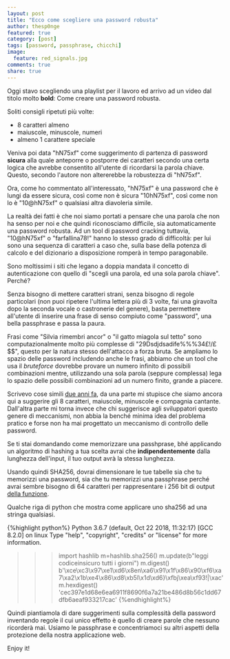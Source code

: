 ```yaml
---
layout: post
title: "Ecco come scegliere una password robusta"
author: thesp0nge
featured: true
category: [post]
tags: [password, passphrase, chicchi]
image:
  feature: red_signals.jpg
comments: true
share: true
---
```


Oggi stavo scegliendo una playlist per il lavoro ed arrivo ad un video dal
titolo molto **bold**: Come creare una password robusta.

Soliti consigli ripetuti più volte:
* 8 caratteri almeno
* maiuscole, minuscole, numeri
* almeno 1 carattere speciale

Veniva poi data "hN75xf" come suggerimento di partenza di password **sicura**
alla quale anteporre o postporre dei caratteri secondo una certa logica che
avrebbe consentito all'utente di ricordarsi la parola chiave. Questo, secondo
l'autore non altererebbe la robustezza di "hN75xf".

Ora, come ho commentato all'interessato, "hN75xf" è una password che è lungi da
essere sicura, così come non è sicura "10hN75xf", così come non lo è
"10@hN75xf" o qualsiasi altra diavoleria simile.

La realtà dei fatti è che noi siamo portati a pensare che una parola che non ha
senso per noi e che quindi riconosciamo difficile, sia automaticamente una
password robusta. Ad un tool di password cracking tuttavia, "10@hN75xf" o
"farfallina78!" hanno lo stesso grado di difficoltà: per lui sono una sequenza
di caratteri a caso che, sulla base della potenza di calcolo e del dizionario a
disposizione romperà in tempo paragonabile.

Sono moltissimi i siti che legano a doppia mandata il concetto di
autenticazione con quello di "scegli una parola, ed una sola parola chiave".
Perché?

Senza bisogno di mettere caratteri strani, senza bisogno di regole particolari
(non puoi ripetere l'ultima lettera più di 3 volte, fai una giravolta dopo la
seconda vocale o castronerie del genere), basta permettere all'utente di
inserire una frase di senso compiuto come "password", una bella passphrase e
passa la paura.

Frasi come "Silvia rimembri ancor" o "il gatto miagola sul tetto" sono
computazionalmente molto più complesse di "29Dsdjdsadife%%%34£!/£$$", questo
per la natura stesso dell'attacco a forza bruta. Se ampliamo lo spazio delle
password includendo anche le frasi, abbiamo che un tool che usa il _bruteforce_
dovrebbe provare un numero infinito di possibili combinazioni mentre,
utilizzando una sola parola (seppure complessa) lega lo spazio delle possibili
combinazioni ad un numero finito, grande a piacere.

Scrivevo cose simili [due anni
fa](https://codiceinsicuro.it/blog/entropia-password-e-passphrase/), da una
parte mi stupisce che siamo ancora qui a suggerire gli 8 caratteri, maiuscole,
minuscole e compagnia cantante. Dall'altra parte mi torna invece che chi
suggerisce agli sviluppatori questo genere di meccanismi, non abbia la benché
minima idea del problema pratico e forse non ha mai progettato un meccanismo di
controllo delle password.

Se ti stai domandando come memorizzare una passhprase, bhé applicando un
algoritmo di hashing a tua scelta avrai che **indipendentemente** dalla
lunghezza dell'input, il tuo output avrà la stessa lunghezza.

Usando quindi SHA256, dovrai dimensionare le tue tabelle sia che tu memorizzi
una password, sia che tu memorizzi una passphrase perché avrai sembre bisogno
di 64 caratteri per rappresentare i 256 bit di output [della
funzione](https://stackoverflow.com/questions/2240973/how-long-is-the-sha256-hash).

Qualche riga di python che mostra come applicare uno sha256 ad una stringa
qualsiasi.

{%highlight python%}
Python 3.6.7 (default, Oct 22 2018, 11:32:17) 
[GCC 8.2.0] on linux
Type "help", "copyright", "credits" or "license" for more information.
>>> import hashlib
>>> m=hashlib.sha256()
>>> m.update(b"leggi codiceinsicuro tutti i giorni")
>>> m.digest()
b'\xce\xc3\x97\xe1\xd6\x8en\xa6\x91\x1f\x86\x90\xf6\xa7\xa2\x1b\xe4\x86\xd8\xb5l\x1d\xd6}\xfbj\xea\xf93!|\xac'
>>> m.hexdigest()
'cec397e1d68e6ea6911f8690f6a7a21be486d8b56c1dd67dfb6aeaf933217cac'
{%endhighlight%}

Quindi piantiamola di dare suggerimenti sulla complessità della password
inventando regole il cui unico effetto è quello di creare parole che nessuno
ricorderà mai. Usiamo le passphrase e concentriamoci su altri aspetti della
protezione della nostra applicazione web.

Enjoy it!
